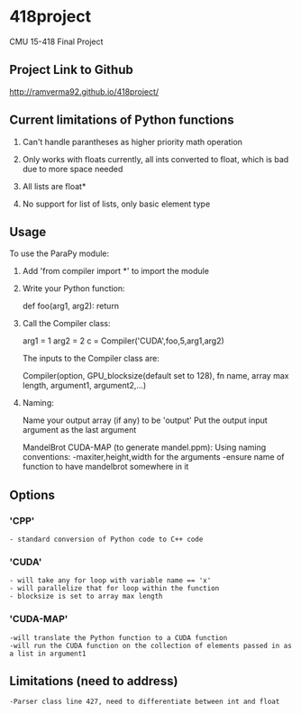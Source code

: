 # 418project
CMU 15-418 Final Project

## Project Link to Github
http://ramverma92.github.io/418project/

## Current limitations of Python functions
1) Can't handle parantheses as higher priority math operation

2) Only works with floats currently, all ints converted to float, which is bad due to more space needed

3) All lists are float*

4) No support for list of lists, only basic element type


## Usage
To use the ParaPy module:

1) Add 'from compiler import *' to import the module

2) Write your Python function:

	def foo(arg1, arg2):
	    return

3) Call the Compiler class:

	arg1 = 1
	arg2 = 2
	c = Compiler('CUDA',foo,5,arg1,arg2)

	The inputs to the Compiler class are:

	Compiler(option, GPU_blocksize(default set to 128), fn name, array max length, argument1, argument2,...)

4) Naming:

	Name your output array (if any) to be 'output'
	Put the output input argument as the last argument

	MandelBrot CUDA-MAP (to generate mandel.ppm):
	Using naming conventions:
	-maxiter,height,width for the arguments
	-ensure name of function to have mandelbrot somewhere in it


## Options
### 'CPP'
	- standard conversion of Python code to C++ code
### 'CUDA'
	- will take any for loop with variable name == 'x'
	- will parallelize that for loop within the function
	- blocksize is set to array max length
### 'CUDA-MAP'
	-will translate the Python function to a CUDA function
	-will run the CUDA function on the collection of elements passed in as a list in argument1

## Limitations (need to address)
	-Parser class line 427, need to differentiate between int and float
